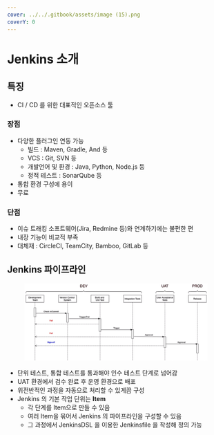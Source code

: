 ```yaml
---
cover: ../../.gitbook/assets/image (15).png
coverY: 0
---
```


# Jenkins 소개

## 특징

* CI / CD 를 위한 대표적인 오픈소스 툴



### 장점

* 다양한 플러그인 연동 가능
  * 빌드 : Maven, Gradle, And 등
  * VCS : Git, SVN 등
  * 개발언어 및 환경 : Java, Python, Node.js 등
  * 정적 테스트 : SonarQube 등
* 통합 환경 구성에 용이
* 무료



### 단점

* 이슈 트래킹 소프트웨어(Jira, Redmine 등)와 연계하기에는 불편한 편
* 내장 기능이 비교적 부족
* 대체재 : CircleCI, TeamCity, Bamboo, GitLab 등



## Jenkins 파이프라인

<div data-full-width="false">

<figure><img src="../../.gitbook/assets/image (14).png" alt=""><figcaption></figcaption></figure>

</div>

* 단위 테스트, 통합 테스트를 통과해야 인수 테스트 단계로 넘어감
* UAT 환경에서 검수 완료 후 운영 환경으로 배포
* 위전반적인 과정을 자동으로 처리할 수 있게끔 구성
* Jenkins 의 기본 작업 단위는 **Item**
  * 각 단계를 Item으로 만들 수 있음
  * 여러 Item을 묶어서 Jenkins 의 파이프라인을 구성할 수 있음
  * 그 과정에서 JenkinsDSL 을 이용한 Jenkinsfile 을 작성해 정의 가능
